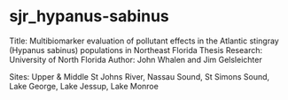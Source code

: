 # sjr_hypanus-sabinus

Title: Multibiomarker evaluation of pollutant effects in the Atlantic stingray (Hypanus sabinus) populations in Northeast Florida 
Thesis Research: University of North Florida
Author: John Whalen and Jim Gelsleichter

Sites: Upper & Middle St Johns River, Nassau Sound, St Simons Sound, Lake George, Lake Jessup, Lake Monroe 



